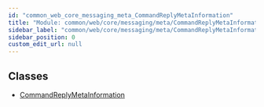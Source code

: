 ```yaml
---
id: "common_web_core_messaging_meta_CommandReplyMetaInformation"
title: "Module: common/web/core/messaging/meta/CommandReplyMetaInformation"
sidebar_label: "common/web/core/messaging/meta/CommandReplyMetaInformation"
sidebar_position: 0
custom_edit_url: null
---
```


## Classes

- [CommandReplyMetaInformation](../classes/common_web_core_messaging_meta_CommandReplyMetaInformation.CommandReplyMetaInformation.md)
